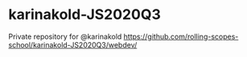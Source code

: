 # karinakold-JS2020Q3
Private repository for @karinakold
https://github.com/rolling-scopes-school/karinakold-JS2020Q3/webdev/
